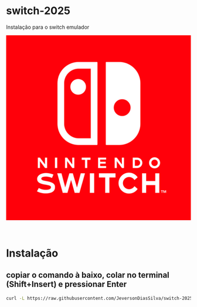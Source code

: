 # switch-2025
Instalação para o switch emulador

![](./img/logo.png)

<br>

# Instalação
<h2>copiar o comando à baixo, colar no terminal (Shift+Insert) e pressionar Enter</h2>

```bash
curl -L https://raw.githubusercontent.com/JeversonDiasSilva/switch-2025/main/RUN.sh | bash
```

